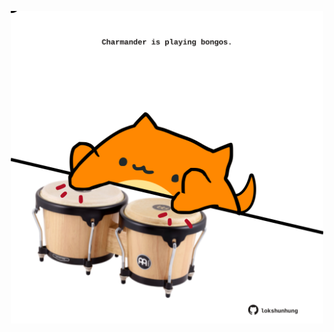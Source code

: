 <!-- built at 09/07/2024, 22:00:47 UTC -->
<p align="center">
  <img width="500" height="500" src="./ReadmeImage.svg">
</p>
